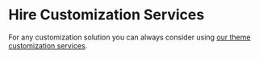 # Hire Customization Services

For any customization solution you can always consider using [our theme customization services](https://inspirythemes.com/theme-customization/).
